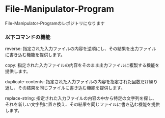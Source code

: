 ﻿# File-Manipulator-Program

File-Manipulator-Programのレポジトリになります

### 以下コマンドの機能
reverse:  指定された入力ファイルの内容を逆順にし、その結果を出力ファイルに書き込む機能を提供します。

copy:  指定された入力ファイルの内容をそのまま出力ファイルに複製する機能を提供します。

duplicate-contents:  指定された入力ファイルの内容を指定された回数だけ繰り返し、その結果を同じファイルに書き込む機能を提供します。

replace-string:  指定された入力ファイルの内容の中から特定の文字列を探し、それを新しい文字列に置き換え、その結果を同じファイルに書き込む機能を提供します。
